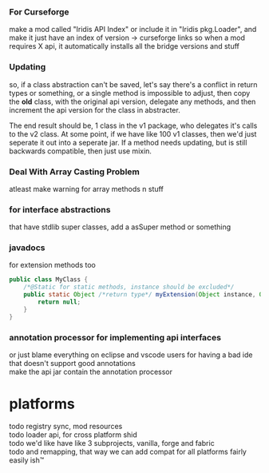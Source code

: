### For Curseforge
make a mod called "Iridis API Index" or include it in "Iridis pkg.Loader", and make it just have an index of version -> curseforge links
so when a mod requires X api, it automatically installs all the bridge versions and stuff

### Updating
so, if a class abstraction can't be saved, let's say there's a conflict in return types or something, or a single
method is impossible to adjust, then copy the **old** class, with the original api version, delegate
any methods, and then increment the api version for the class in abstracter.

The end result should be, 1 class in the v1 package, who delegates it's calls to the v2 class.
At some point, if we have like 100 v1 classes, then we'd just seperate it out into a seperate jar.
If a method needs updating, but is still backwards compatible, then just use mixin.

### Deal With Array Casting Problem
atleast make warning for array methods n stuff

### for interface abstractions
 that have stdlib super classes, add a asSuper method or something

### javadocs
for extension methods too
```java
public class MyClass {
    /*@Static for static methods, instance should be excluded*/
    public static Object /*return type*/ myExtension(Object instance, Object... params) {
        return null;
    }
}
```

### annotation processor for implementing api interfaces
or just blame everything on eclipse and vscode users for having a bad ide that doesn't support good annotations\
make the api jar contain the annotation processor

# platforms
todo registry sync, mod resources\
todo loader api, for cross platform shid\
todo we'd like have like 3 subprojects, vanilla, forge and fabric\
todo and remapping, that way we can add compat for all platforms fairly easily ish:tm:
